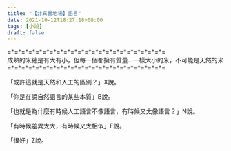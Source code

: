 ```yaml
---
title: "【非真實地場】語言"
date: 2021-10-12T18:27:18+08:00
tags: [小說]
draft: false
---
```


=\*=\*=\*=\*=\*=\*=\*=\*=\*=\*=\*=\*=\*=\*=\*=\*=\*=\*=\*=\*=\*=\*=  
成熟的米總是有大有小，但每一個都擁有質量...一樣大小的米，不可能是天然的米    
=\*=\*=\*=\*=\*=\*=\*=\*=\*=\*=\*=\*=\*=\*=\*=\*=\*=\*=\*=\*=\*=\*=  

「或許這就是天然和人工的區別？」X說。

「你是在說自然語言的某些本質」B說。  

「也就是為什麼有時候人工語言不像語言，有時候又太像語言？」N說。  

「有時候差異太大，有時候又太相似」F說。  

「很好」Z說。  